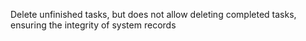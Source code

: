 Delete unfinished tasks, but does not allow deleting completed tasks, ensuring the integrity of system records
